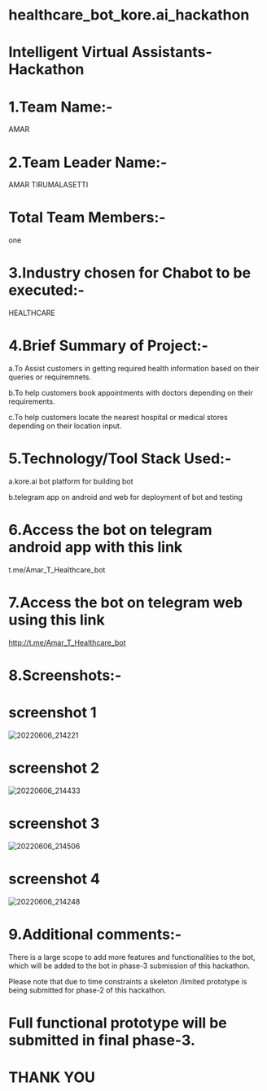 # healthcare_bot_kore.ai_hackathon
Intelligent Virtual Assistants-Hackathon
========================
1.Team Name:-
===========
AMAR


2.Team Leader Name:-
=====================
AMAR TIRUMALASETTI


Total Team Members:-
==================
one

3.Industry chosen for Chabot to be executed:-
==============================================
HEALTHCARE

4.Brief Summary of Project:-
==================
a.To Assist customers in getting required health
information based on their queries or requiremnets.

b.To help customers book appointments with
doctors depending on their requirements.

c.To help customers locate the nearest hospital
or medical stores depending on their location
input.

5.Technology/Tool Stack Used:-
==============================

a.kore.ai bot platform for building bot

b.telegram app on android and web for
deployment of bot and testing


6.Access the bot on telegram android app with this link
=======================================================

t.me/Amar_T_Healthcare_bot

7.Access the bot on telegram web using this link
================================================

http://t.me/Amar_T_Healthcare_bot

8.Screenshots:-
==============

screenshot 1
============





![20220606_214221](https://user-images.githubusercontent.com/76237430/172210216-72bc0331-a285-4942-86b3-346372cab928.jpg)




screenshot 2
============

![20220606_214433](https://user-images.githubusercontent.com/76237430/172210550-05d1f492-defc-429a-863d-92a95d3a1f19.jpg)




screenshot 3
===============

![20220606_214506](https://user-images.githubusercontent.com/76237430/172210971-a90d0f07-44f9-4f29-b018-d8ee8b695e57.jpg)

screenshot 4
=============



![20220606_214248](https://user-images.githubusercontent.com/76237430/172211350-7f17c24b-4a21-4091-8173-6275230b339b.jpg)


9.Additional comments:-
===============
There is a large scope to add more features and
functionalities to the bot, which will be added to
the bot in phase-3 submission of this
hackathon.

Please note that due to time constraints a
skeleton /limited prototype is being submitted
for phase-2 of this hackathon.

Full functional prototype will be submitted in
final phase-3.
==============================================

THANK YOU
=========
